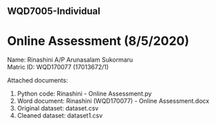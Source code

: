 ## WQD7005-Individual

# Online Assessment (8/5/2020)

Name: Rinashini A/P Arunasalam Sukormaru\
Matric ID: WQD170077 (17013672/1)

Attached documents:
1. Python code: Rinashini - Online Assessment.py
2. Word document: Rinashini (WQD170077) - Online Assessment.docx
3. Original dataset: dataset.csv
4. Cleaned dataset: dataset1.csv
